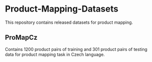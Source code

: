 # Product-Mapping-Datasets
This repository contains released datasets for product mapping.

## ProMapCz
Contains 1200 product pairs of training and 301 product pairs of testing data for product mapping task in Czech language. 
